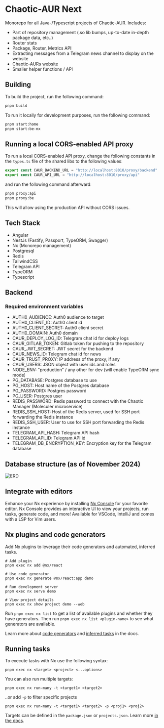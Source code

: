 # Chaotic-AUR Next

Monorepo for all Java-/Typescript projects of Chaotic-AUR. Includes:

- Part of repository management (.so lib bumps, up-to-date in-depth package data, etc..)
- Router stats
- Package, Router, Metrics API
- Extracting messages from a Telegram news channel to display on the website
- Chaotic-AURs website
- Smaller helper functions / API

## Building

To build the project, run the following command:

```bash
pnpm build
```

To run it locally for development purposes, run the following command:

```bash
pnpm start:home
pnpm start:be-nx
```

## Running a local CORS-enabled API proxy

To run a local CORS-enabled API proxy, change the following constants in the `types.ts` file of the shared libs to the
following values:

```typescript
export const CAUR_BACKEND_URL = "http://localhost:8010/proxy/backend"
export const CAUR_API_URL = "http://localhost:8010/proxy/api"
```

and run the following command afterward:

```bash
pnpm proxy:api
pnpm proxy:be
```

This will allow using the production API without CORS issues.

## Tech Stack

- Angular
- NestJs (Fastify, Passport, TypeORM, Swagger)
- Nx (Monorepo management)
- Postgresql
- Redis
- TailwindCSS
- Telegram API
- TypeORM
- Typescript

## Backend

### Required environment variables

- AUTH0_AUDIENCE: Auth0 audience to target
- AUTH0_CLIENT_ID: Auth0 client id
- AUTH0_CLIENT_SECRET: Auth0 client secret
- AUTH0_DOMAIN: Auth0 domain
- CAUR_DEPLOY_LOG_ID: Telegram chat id for deploy logs
- CAUR_GITLAB_TOKEN: Gitlab token for pushing to the repository
- CAUR_JWT_SECRET: JWT secret for the backend
- CAUR_NEWS_ID: Telegram chat id for news
- CAUR_TRUST_PROXY: IP address of the proxy, if any
- CAUR_USERS: JSON object with user ids and roles
- NODE_ENV: "production" / any other for dev (will enable TypeORM sync mode)
- PG_DATABASE: Postgres database to use
- PG_HOST: Host name of the Postgres database
- PG_PASSWORD: Postgres password
- PG_USER: Postgres user
- REDIS_PASSWORD: Redis password to connect with the Chaotic Manager (Moleculer microservice)
- REDIS_SSH_HOST: Host of the Redis server, used for SSH port forwarding the Redis instance
- REDIS_SSH_USER: User to use for SSH port forwarding the Redis instance
- TELEGRAM_API_HASH: Telegram API hash
- TELEGRAM_API_ID: Telegram API id
- TELEGRAM_DB_ENCRYPTION_KEY: Encryption key for the Telegram database

## Database structure (as of November 2024)

![ERD](./assets/ERD.svg)

## Integrate with editors

Enhance your Nx experience by installing [Nx Console](https://nx.dev/nx-console) for your favorite editor. Nx Console
provides an interactive UI to view your projects, run tasks, generate code, and more! Available for VSCode, IntelliJ and
comes with a LSP for Vim users.

## Nx plugins and code generators

Add Nx plugins to leverage their code generators and automated, inferred tasks.

```
# Add plugin
pnpm exec nx add @nx/react

# Use code generator
pnpm exec nx generate @nx/react:app demo

# Run development server
pnpm exec nx serve demo

# View project details
pnpm exec nx show project demo --web
```

Run `pnpm exec nx list` to get a list of available plugins and whether they have generators. Then run
`pnpm exec nx list <plugin-name>` to see what generators are available.

Learn more about [code generators](https://nx.dev/features/generate-code) and
[inferred tasks](https://nx.dev/concepts/inferred-tasks) in the docs.

## Running tasks

To execute tasks with Nx use the following syntax:

```
pnpm exec nx <target> <project> <...options>
```

You can also run multiple targets:

```
pnpm exec nx run-many -t <target1> <target2>
```

..or add `-p` to filter specific projects

```
pnpm exec nx run-many -t <target1> <target2> -p <proj1> <proj2>
```

Targets can be defined in the `package.json` or `projects.json`. Learn more
[in the docs](https://nx.dev/features/run-tasks).
